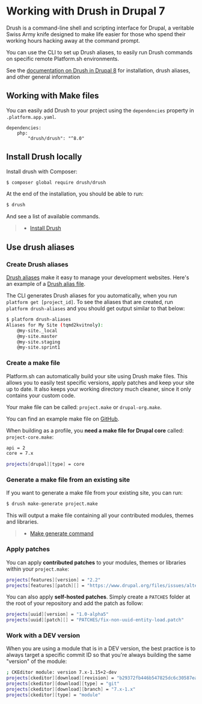 # Working with Drush in Drupal 7

Drush is a command-line shell and scripting interface for Drupal, a veritable Swiss Army knife designed to make life easier for those who spend their working hours hacking away at the command prompt. 

You can use the CLI to set up Drush aliases, to easily run Drush commands on specific remote Platform.sh environments.

See the [documentation on Drush in Drupal 8](frameworks/drupal8/drush.html) for installation, drush aliases, and other general information

## Working with Make files

You can easily add Drush to your project using the `dependencies` property in `.platform.app.yaml`.

```
dependencies:
    php:
        "drush/drush": "^8.0"
```

## Install Drush locally

Install drush with Composer:

```bash
$ composer global require drush/drush
```

At the end of the installation, you should be able to run:

```bash
$ drush
```

And see a list of available commands.

> -   [Install Drush](https://github.com/drush-ops/drush)

## Use drush aliases

### Create Drush aliases

[Drush aliases](http://drush.readthedocs.org/en/master/usage/index.html#site-aliases) make it easy to manage your development websites. Here's an example of a [Drush alias file](https://github.com/drush-ops/drush/blob/master/examples/example.aliases.drushrc.php).

The CLI generates Drush aliases for you automatically, when you run `platform get [project_id]`. To see the aliases that are created, run `platform drush-aliases` and you should get output similar to that below:

```bash
$ platform drush-aliases
Aliases for My Site (tqmd2kvitnoly):
    @my-site._local
    @my-site.master
    @my-site.staging
    @my-site.sprint1
```

### Create a make file

Platform.sh can automatically build your site using Drush make files. This allows you to easily test specific versions, apply patches and keep your site up to date. It also keeps your working directory much cleaner, since it only contains your custom code.

Your make file can be called: `project.make` or `drupal-org.make`.

You can find an example make file on
[GitHub](https://github.com/platformsh/platformsh-example-drupal7/blob/master/project.make).

When building as a profile, you **need a make file for Drupal core** called: `project-core.make`:

```bash
api = 2
core = 7.x

projects[drupal][type] = core
```

### Generate a make file from an existing site

If you want to generate a make file from your existing site, you can
run:

```bash
$ drush make-generate project.make
```

This will output a make file containing all your contributed modules,
themes and libraries.

> -   [Make generate
>     command](http://www.drushcommands.com/drush-6x/make/make-generate)

### Apply patches

You can apply **contributed patches** to your modules, themes or
libraries within your `project.make`:

```bash
projects[features][version] = "2.2"
projects[features][patch][] = "https://www.drupal.org/files/issues/alter_overrides-766264-45.patch"
```

You can also apply **self-hosted patches**. Simply create a `PATCHES`
folder at the root of your repository and add the patch as follow:

```bash
projects[uuid][version] = "1.0-alpha5"
projects[uuid][patch][] = "PATCHES/fix-non-uuid-entity-load.patch"
```

### Work with a DEV version

When you are using a module that is in a DEV version, the best practice
is to always target a specific commit ID so that you're always building
the same "version" of the module:

```bash
; CKEditor module: version 7.x-1.15+2-dev
projects[ckeditor][download][revision] = "b29372fb446b547825dc6c30587eaf240717695c"
projects[ckeditor][download][type] = "git"
projects[ckeditor][download][branch] = "7.x-1.x"
projects[ckeditor][type] = "module"
```
